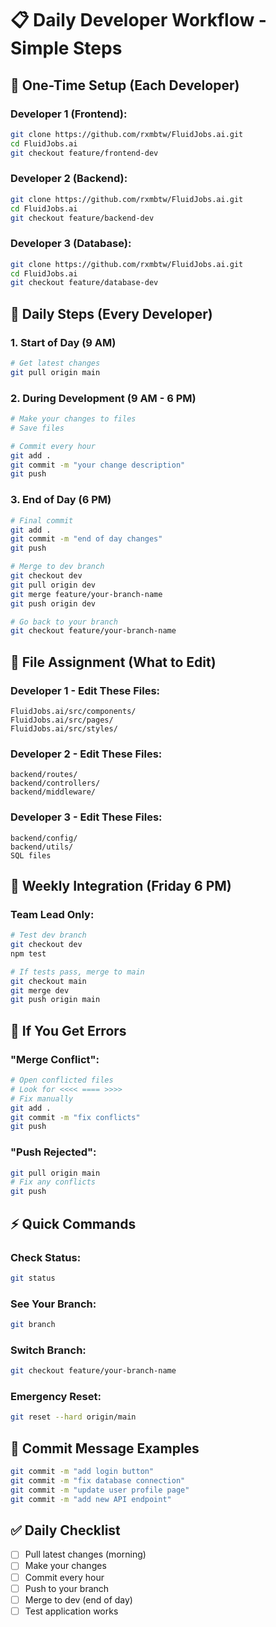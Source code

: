 # 📋 Daily Developer Workflow - Simple Steps

## 🚀 One-Time Setup (Each Developer)

### Developer 1 (Frontend):
```bash
git clone https://github.com/rxmbtw/FluidJobs.ai.git
cd FluidJobs.ai
git checkout feature/frontend-dev
```

### Developer 2 (Backend):
```bash
git clone https://github.com/rxmbtw/FluidJobs.ai.git
cd FluidJobs.ai
git checkout feature/backend-dev
```

### Developer 3 (Database):
```bash
git clone https://github.com/rxmbtw/FluidJobs.ai.git
cd FluidJobs.ai
git checkout feature/database-dev
```

## 📅 Daily Steps (Every Developer)

### 1. Start of Day (9 AM)
```bash
# Get latest changes
git pull origin main
```

### 2. During Development (9 AM - 6 PM)
```bash
# Make your changes to files
# Save files

# Commit every hour
git add .
git commit -m "your change description"
git push
```

### 3. End of Day (6 PM)
```bash
# Final commit
git add .
git commit -m "end of day changes"
git push

# Merge to dev branch
git checkout dev
git pull origin dev
git merge feature/your-branch-name
git push origin dev

# Go back to your branch
git checkout feature/your-branch-name
```

## 🎯 File Assignment (What to Edit)

### Developer 1 - Edit These Files:
```
FluidJobs.ai/src/components/
FluidJobs.ai/src/pages/
FluidJobs.ai/src/styles/
```

### Developer 2 - Edit These Files:
```
backend/routes/
backend/controllers/
backend/middleware/
```

### Developer 3 - Edit These Files:
```
backend/config/
backend/utils/
SQL files
```

## 🔄 Weekly Integration (Friday 6 PM)

### Team Lead Only:
```bash
# Test dev branch
git checkout dev
npm test

# If tests pass, merge to main
git checkout main
git merge dev
git push origin main
```

## 🚨 If You Get Errors

### "Merge Conflict":
```bash
# Open conflicted files
# Look for <<<< ==== >>>>
# Fix manually
git add .
git commit -m "fix conflicts"
git push
```

### "Push Rejected":
```bash
git pull origin main
# Fix any conflicts
git push
```

## ⚡ Quick Commands

### Check Status:
```bash
git status
```

### See Your Branch:
```bash
git branch
```

### Switch Branch:
```bash
git checkout feature/your-branch-name
```

### Emergency Reset:
```bash
git reset --hard origin/main
```

## 📝 Commit Message Examples
```bash
git commit -m "add login button"
git commit -m "fix database connection"
git commit -m "update user profile page"
git commit -m "add new API endpoint"
```

## ✅ Daily Checklist
- [ ] Pull latest changes (morning)
- [ ] Make your changes
- [ ] Commit every hour
- [ ] Push to your branch
- [ ] Merge to dev (end of day)
- [ ] Test application works